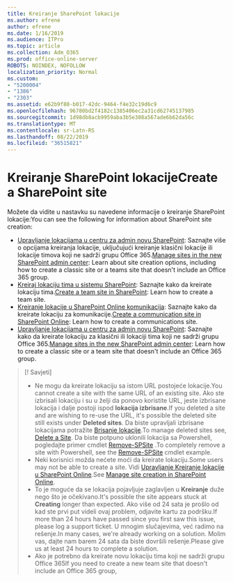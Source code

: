 ```yaml
---
title: Kreiranje SharePoint lokacije
ms.author: efrene
author: efrene
ms.date: 1/16/2019
ms.audience: ITPro
ms.topic: article
ms.collection: Adm_O365
ms.prod: office-online-server
ROBOTS: NOINDEX, NOFOLLOW
localization_priority: Normal
ms.custom:
- "5200004"
- "1386"
- "2303"
ms.assetid: e62b9f80-b017-42dc-9464-f4e32c19d6c9
ms.openlocfilehash: 96780bd2f4182c1385406ec2a31cd62745137985
ms.sourcegitcommit: 1d98db8acb9959aba3b5e308a567ade6b62da56c
ms.translationtype: MT
ms.contentlocale: sr-Latn-RS
ms.lasthandoff: 08/22/2019
ms.locfileid: "36515821"
---
```

# <a name="create-a-sharepoint-site"></a><span data-ttu-id="4e8b1-102">Kreiranje SharePoint lokacije</span><span class="sxs-lookup"><span data-stu-id="4e8b1-102">Create a SharePoint site</span></span>

<span data-ttu-id="4e8b1-103">Možete da vidite u nastavku su navedene informacije o kreiranje SharePoint lokacije:</span><span class="sxs-lookup"><span data-stu-id="4e8b1-103">You can see the following for information about SharePoint site creation:</span></span>
- <span data-ttu-id="4e8b1-104">[Upravljanje lokacijama u centru za admin novu SharePoint](https://docs.microsoft.com/sharepoint/manage-site-creation): Saznajte više o opcijama kreiranja lokacije, uključujući kreiranje klasični lokacije ili lokacije timova koji ne sadrži grupu Office 365.</span><span class="sxs-lookup"><span data-stu-id="4e8b1-104">[Manage sites in the new SharePoint admin center](https://docs.microsoft.com/sharepoint/manage-site-creation): Learn about site creation options, including how to create a classic site or a teams site that doesn't include an Office 365 group.</span></span>
- <span data-ttu-id="4e8b1-105">[Kreiraj lokaciju tima u sistemu SharePoint](https://support.office.com/article/create-a-team-site-in-sharepoint-ef10c1e7-15f3-42a3-98aa-b5972711777d?ui=en-US&amp;rs=en-US&amp;ad=US): Saznajte kako da kreirate lokaciju tima.</span><span class="sxs-lookup"><span data-stu-id="4e8b1-105">[Create a team site in SharePoint](https://support.office.com/article/create-a-team-site-in-sharepoint-ef10c1e7-15f3-42a3-98aa-b5972711777d?ui=en-US&amp;rs=en-US&amp;ad=US): Learn how to create a team site.</span></span>
- <span data-ttu-id="4e8b1-106">[Kreiranje lokacije u SharePoint Online komunikacija](https://support.office.com/article/7fb44b20-a72f-4d2c-9173-fc8f59ba50eb): Saznajte kako da kreirate lokaciju za komunikacije.</span><span class="sxs-lookup"><span data-stu-id="4e8b1-106">[Create a communication site in SharePoint Online](https://support.office.com/article/7fb44b20-a72f-4d2c-9173-fc8f59ba50eb): Learn how to create a communications site.</span></span>
- <span data-ttu-id="4e8b1-107">[Upravljanje lokacijama u centru za admin novu SharePoint](https://docs.microsoft.com/sharepoint/manage-sites-in-new-admin-center#create-a-site): Saznajte kako da kreirate lokaciju za klasični ili lokaciji tima koji ne sadrži grupu Office 365.</span><span class="sxs-lookup"><span data-stu-id="4e8b1-107">[Manage sites in the new SharePoint admin center](https://docs.microsoft.com/sharepoint/manage-sites-in-new-admin-center#create-a-site):  Learn how to create a classic site or a team site that doesn't include an Office 365 group.</span></span>


  
> [! Savjeti]
> - <span data-ttu-id="4e8b1-109">Ne mogu da kreirate lokaciju sa istom URL postojeće lokacije.</span><span class="sxs-lookup"><span data-stu-id="4e8b1-109">You cannot create a site with the same URL of an existing site.</span></span> <span data-ttu-id="4e8b1-110">Ako ste izbrisali lokaciju i su u želji da ponovo koristite URL, jeste izbrisane lokacija i dalje postoji ispod **lokacija izbrisane**.</span><span class="sxs-lookup"><span data-stu-id="4e8b1-110">If you deleted a site and are wishing to re-use the URL, it's possible the deleted site still exists under **Deleted sites**.</span></span> <span data-ttu-id="4e8b1-111">Da biste upravljali izbrisane lokacijama potražite [Brisanje lokacije](https://docs.microsoft.com/sharepoint/manage-sites-in-new-admin-center#delete-a-site).</span><span class="sxs-lookup"><span data-stu-id="4e8b1-111">To manage deleted sites see, [Delete a Site](https://docs.microsoft.com/sharepoint/manage-sites-in-new-admin-center#delete-a-site).</span></span> <span data-ttu-id="4e8b1-112">Da biste potpuno uklonili lokacija sa Powershell, pogledajte primer cmdlet [Remove-SPSite](https://docs.microsoft.com/sharepoint/manage-sites-in-new-admin-center#delete-a-site) .</span><span class="sxs-lookup"><span data-stu-id="4e8b1-112">To completely remove a site with Powershell, see the [Remove-SPSite](https://docs.microsoft.com/sharepoint/manage-sites-in-new-admin-center#delete-a-site) cmdlet example.</span></span>
> - <span data-ttu-id="4e8b1-113">Neki korisnici možda nećete moći da kreirate lokaciju.</span><span class="sxs-lookup"><span data-stu-id="4e8b1-113">Some users may not be able to create a site.</span></span> <span data-ttu-id="4e8b1-114">Vidi [Upravljanje Kreiranje lokacije u SharePoint Online](https://docs.microsoft.com/sharepoint/manage-site-creation).</span><span class="sxs-lookup"><span data-stu-id="4e8b1-114">See [Manage site creation in SharePoint Online](https://docs.microsoft.com/sharepoint/manage-site-creation).</span></span>
> - <span data-ttu-id="4e8b1-115">To je moguće da se lokacija pojavljuje zaglavljen u **Kreiranje** duže nego što je očekivano.</span><span class="sxs-lookup"><span data-stu-id="4e8b1-115">It's possible the site appears stuck at **Creating** longer than expected.</span></span> <span data-ttu-id="4e8b1-116">Ako više od 24 sata je prošlo od kad ste prvi put videli ovaj problem, odjavite kartu za podršku.</span><span class="sxs-lookup"><span data-stu-id="4e8b1-116">If more than 24 hours have passed since you first saw this issue, please log a support ticket.</span></span> <span data-ttu-id="4e8b1-117">U mnogim slučajevima, već radimo na rešenje.</span><span class="sxs-lookup"><span data-stu-id="4e8b1-117">In many cases, we're already working on a solution.</span></span> <span data-ttu-id="4e8b1-118">Molim vas, dajte nam barem 24 sata da biste dovršili rešenje.</span><span class="sxs-lookup"><span data-stu-id="4e8b1-118">Please give us at least 24 hours to complete a solution.</span></span>
> - <span data-ttu-id="4e8b1-119">Ako je potrebno da kreirate novu lokaciju tima koji ne sadrži grupu Office 365</span><span class="sxs-lookup"><span data-stu-id="4e8b1-119">If you need to create a new team site that doesn't include an Office 365 group,</span></span> 


